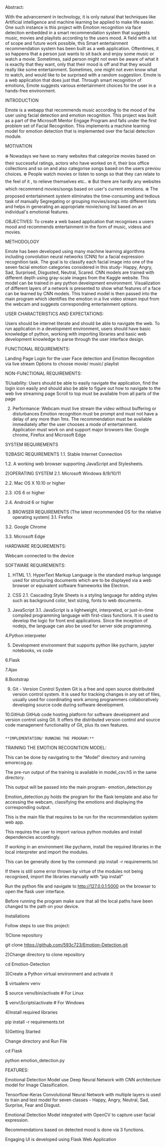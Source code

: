 Abstract:

With the advancement in technology, it is only natural that techniques like Artificial intelligence and machine learning be applied to make life easier. One such instance is this project with Emotion recognition via face detection embedded in a smart recommendation system that suggests music, movies and playlists according to the users mood. A field with a lot of scope and future work possible, this Smart entertainment recommendation system has been built as a web application.
Oftentimes, it so happens that a person just wants to sit back and enjoy some music or watch a movie. Sometimes, said person might not even be aware of what it is exactly that they want, only that their mood is off and that they would really like some entertainment. Sometimes, one might not even know what to watch, and would like to be surprised with a random suggestion. Emote is a web application that does just that. Through smart recognition of emotions, Emote suggests various entertainment choices for the user in a hands-free environment.

INTRODUCTION

Emote is a webapp that recommends music according to the mood of the user using facial detection and emotion recognition. This project was built as a part of the Microsoft Mentor Engage Program and falls under the first problem set of Facial Recognition. This implements a machine learning model for emotion detection that is implemented over the facial detection module.

MOTIVATION

❄️ Nowadays we have so many websites that categorize movies based on their successful ratings, actors who have worked on it, their box office collections and so on and also categorise songs based on the users previou choices.
❄️ People watch movies or listen to songs so that they can relate to the feel of it , to relieve themselves etc..
❄️ But there are hardly any websites which recommend movies/songs based on user's current emotions.
❄️ The proposed entertainment system eliminates the time-consuming and tedious task of manually Segregating or grouping movies/songs into different lists and helps in generating an appropriate movie/song list based on an individual's emotional features.


OBJECTIVES:
To create a web based application that recognises a users mood and recommends entertainment in the form of music, videos and movies.


METHODOLOGY

Emote has been developed using many machine learning algorithms including convolution neural networks (CNN) for a facial expression recognition task. The goal is to classify each facial image into one of the seven facial emotion categories considered in this study- Happy, Angry, Sad, Surprised, Disgusted, Neutral, Scared.  CNN models are trained with different depth using gray-scale images from the Kaggle website. This model can be trained in any python development environment. Visualization of different layers of a network is presented to show what features of a face can be learned by CNN models. This trained model is then passed into the main program which identifies the emotion in a live video stream input from the webcam and suggests corresponding entertainment options.


USER CHARACTERISTICS AND EXPECTATIONS:

Users should be internet literate and should be able to navigate the web.
To run application in a development environment, users should have basic knowledge of python, working with importing libraries and basic web development knowledge to parse through the user interface design.

FUNCTIONAL REQUIREMENTS:

Landing Page
Login for the user
Face detection and Emotion Recognition via live stream
Options to choose movie/ music/ playlist

NON-FUNCTIONAL REQUIREMENTS:

1)Usability:
Users should be able to easily navigate the application, find the login icon easily and should also be able to figure out how to navigate to the web live streaming page
Scroll to top must be available from all parts of the page

2) Performance:
Webcam must live stream the video without buffering or disturbances
Emotion recognition must be prompt and must not have a delay of any more than 1ms.
The recommendation must be available immediately after the user chooses a mode of entertainment.
Application must work on and support major browsers like: Google chrome, Firefox and Microsoft Edge


SYSTEM REQUIREMENTS

1)2BASIC REQUIREMENTS
1.1. Stable Internet Connection

1.2. A working web browser supporting JavaScript and Stylesheets.

2)OPERATING SYSTEM
2.1. Microsoft Windows 8/9/10/11

2.2. Mac OS X 10.10 or higher

2.3. iOS 6 or higher

2.4. Android 6 or higher


3. BROWSER REQUIREMENTS
(The latest recommended OS for the relative operating system)
3.1. Firefox 

3.2. Google Chrome 

3.3. Microsoft Edge 


HARDWARE REQUIREMENTS:

Webcam connected to the device


SOFTWARE REQUIREMENTS:

1. HTML
1.1. HyperText Markup Language is the standard markup language used for structuring documents which are to be displayed via a web browser or equivalent software frameworks like Electron.

2. CSS
2.1. Cascading Style Sheets is a styling language for adding styles such as background color, text sizing, fonts to web documents.

3. JavaScript
3.1. JavaScript is a lightweight, interpreted, or just-in-time compiled programming language with first-class functions. It is used to develop the logic for front end applications. Since the inception of nodejs, the language can also be used for server side programming.

4.Python interpreter

5. Development environment that supports python like pycharm, jupyter notebooks, vs code

6.Flask

7.Ajax

8.Bootstrap

9. Git - Version Control System
 Git is a free and open source distributed version control system. It is used for tracking changes in any set of files, usually used for coordinating work among programmers collaboratively developing source code during software development.

10.GitHub
GitHub code hosting platform for software development and version control using Git. It offers the distributed version control and source code management functionality of Git, plus its own features.




																										            **IMPLEMENTATION/ RUNNING THE PROGRAM:**

TRAINING THE EMOTION RECOGNITION MODEL:

This can be done by navigating to the “Model” directory and running emorecog.py.

The pre-run output of the training is available in model_csv.h5 in the same directory.

This output will be passed into the main program- emotion_detection.py

Emotion_detection.py holds the program for the flask template and also for accessing the webcam, classifying the emotions and displaying the corresponding output.

This is the main file that requires to be run for the recommendation system web app.

This requires the user to import various python modules and install dependencies accordingly.

If working in an environment like pycharm, install the required libraries in the local interpreter and import the modules.

This can be generally done by the command: pip install -r requirements.txt

If there is still some error thrown by virtue of the modules not being recognised, import the libraries manually with “pip install”

Run the python file and navigate to http://127.0.0.1:5000 on the browser to open the flask user interface.

Before running the program make sure that all the local paths have been changed to the path on your device.


Installations

Follow steps to use this project:

1)Clone repository

git clone https://github.com/593c723/Emotion-Detection.git

2)Change directory to clone repository

cd Emotion-Detection

3)Create a Python virtual environment and activate it

$ virtualenv venv

$ source venv/bin/activate      # For Linux

$ venv\Scripts\activate         # For Windows

4)Install required libraries

pip install -r requirements.txt

5)Getting Started

Change directory and Run File

cd Flask

python emotion_detection.py


FEATURES:

Emotional Detection Model use Deep Neural Network with CNN architecture model for Image Classification.

Tensorflow-Keras Convolutional Neural Network with multiple layers is used to train and test model for seven classes - Happy, Angry, Neutral, Sad, Surprise, Fear and Disgust.

Emotional Detection Model integrated with OpenCV to capture user facial expression.

Recommendations based on detected mood is done via 3 functions.

Engaging UI is developed using Flask Web Application


